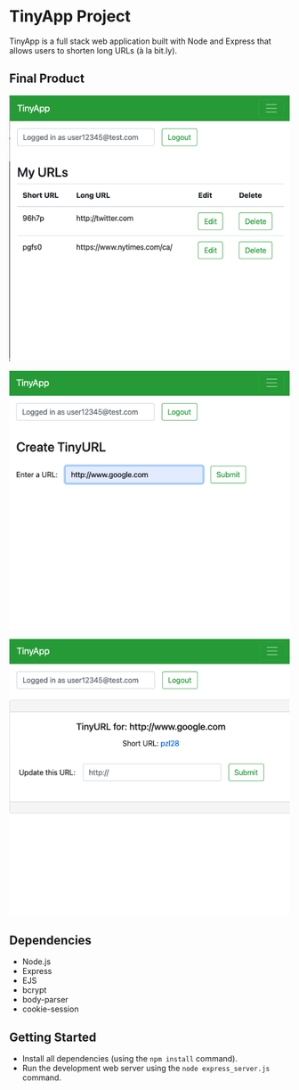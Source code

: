 # TinyApp Project

TinyApp is a full stack web application built with Node and Express that allows users to shorten long URLs (à la bit.ly).

## Final Product

!["Main index of user saved urls"](https://github.com/rkrowchuk/tinyapp/blob/main/docs/url_index.png?raw=true)

!["Create a new url"](https://github.com/rkrowchuk/tinyapp/blob/main/docs/url_new.png?raw=true)

!["View url information"](https://github.com/rkrowchuk/tinyapp/blob/main/docs/url_show.png?raw=true)

## Dependencies

- Node.js
- Express
- EJS
- bcrypt
- body-parser
- cookie-session

## Getting Started

- Install all dependencies (using the `npm install` command).
- Run the development web server using the `node express_server.js` command.